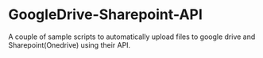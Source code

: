 # GoogleDrive-Sharepoint-API

A couple of sample scripts to automatically upload files to google drive and Sharepoint(Onedrive) using their API.
